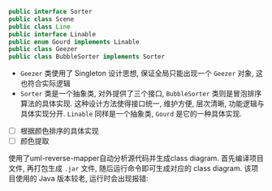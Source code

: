 ```java
public interface Sorter
public class Scene
public class Line
public interface Linable
public enum Gourd implements Linable
public class Geezer
public class BubbleSorter implements Sorter
```



+ `Geezer` 类使用了 Singleton 设计思想, 保证全局只能出现一个 `Geezer` 对象, 这也符合实际逻辑
+ `Sorter` 类是一个抽象类, 对外提供了三个接口, `BubbleSorter` 类则是冒泡排序算法的具体实现. 这种设计方法使得接口统一, 维护方便, 层次清晰, 功能逻辑与具体实现分开. `Linable` 同样是一个抽象类, `Gourd` 是它的一种具体实现.

- [ ] 根据颜色排序的具体实现
- [ ] 颜色提取

使用了uml-reverse-mapper自动分析源代码并生成class diagram.
首先编译项目文件, 再打包生成 `.jar` 文件, 随后运行命令即可生成对应的 class diagram.
该项目使用的 Java 版本较老, 运行时会出现报错: